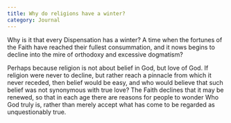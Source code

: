 ```yaml
---
title: Why do religions have a winter?
category: Journal
---
```


Why is it that every Dispensation has a winter?  A time when the
fortunes of the Faith have reached their fullest consummation, and it
nows begins to decline into the mire of orthodoxy and excessive
dogmatism?

Perhaps because religion is not about belief in God, but love of God.
If religion were never to decline, but rather reach a pinnacle from
which it never receded, then belief would be easy, and who would believe
that such belief was not synonymous with true love?  The Faith declines
that it may be renewed, so that in each age there are reasons for people
to wonder Who God truly is, rather than merely accept what has come to
be regarded as unquestionably true.


